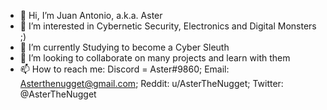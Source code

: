 - 👋 Hi, I’m Juan Antonio, a.k.a. Aster
- 👀 I’m interested in Cybernetic Security, Electronics and Digital Monsters ;)
- 🌱 I’m currently Studying to become a Cyber Sleuth
- 💞️ I’m looking to collaborate on many projects and learn with them
- 📫 How to reach me: Discord = Aster#9860;  Email: Asterthenugget@gmail.com; Reddit: u/AsterTheNugget; Twitter: @AsterTheNugget

<!---
AsterTheNugget/AsterTheNugget is a ✨ special ✨ repository because its `README.md` (this file) appears on your GitHub profile.
You can click the Preview link to take a look at your changes.
--->
